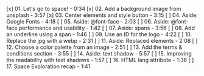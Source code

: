 [x] 01. Let's go to space! - 0:34
[x] 02. Add a background image from unsplash - 3:57
[x] 03. Center elements and style button - 3:15
[ ] 04. Aside: Google Fonts - 4:18
[ ] 05. Aside: @font-face - 2:03
[ ] 06. Aside: @font-face performance and usability - 1:42
[ ] 07. Aside: spans - 3:56
[ ] 08. Add an underline using a span - 1:46
[ ] 09. Use an ID for the logo - 4:22
[ ] 10. Replace the jpg with a webp - 2:31
[ ] 11. Aside: Replaced elements - 2:08
[ ] 12. Choose a color palette from an image - 2:51
[ ] 13. Add the terms & conditions section - 3:55
[ ] 14. Aside: text shadow - 5:57
[ ] 15. Improving the readability with text shadows - 1:57
[ ] 16. HTML lang attribute - 1:38
[ ] 17. Space Exploration recap - 1:41